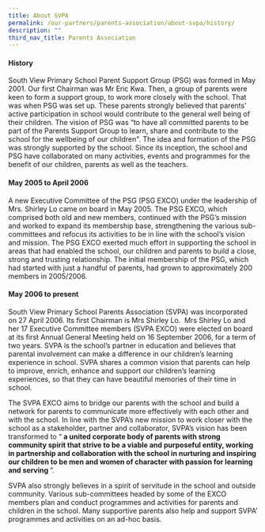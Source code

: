 ```yaml
---
title: About SVPA
permalink: /our-partners/parents-association/about-svpa/history/
description: ""
third_nav_title: Parents Association
---
```

<h4><strong>History</strong></h4>
<p>South View Primary School Parent Support Group (PSG) was formed in May 2001. Our first Chairman was Mr Eric Kwa. Then, a group of parents were keen to form a support group, to work more closely with the school. That was when PSG was set up. These parents strongly believed that parents' active participation in school would contribute to the general well being of their children. The vision of PSG was &ldquo;to have all committed parents to be part of the Parents Support Group to learn, share and contribute to the school for the wellbeing of our children". The idea and formation of the PSG was strongly supported by the school. Since its inception, the school and PSG have collaborated on many activities, events and programmes for the benefit of our children, parents as well as the teachers.</p>
<h4><strong>May 2005 to April 2006</strong></h4>
<p>A new Executive Committee of the PSG (PSG EXCO) under the leadership of Mrs. Shirley Lo came on board in May 2005. The PSG EXCO, which comprised both old and new members, continued with the PSG&rsquo;s mission and worked to expand its membership base, strengthening the various sub-committees and refocus its activities to be in line with the school&rsquo;s vision and mission. The PSG EXCO exerted much effort in supporting the school in areas that had enabled the school, our children and parents to build a close, strong and trusting relationship. The initial membership of the PSG, which had started with just a handful of parents, had grown to approximately 200 members in 2005/2006.</p>
<h4><strong>May 2006 to present</strong></h4>
<p>South View Primary School Parents Association (SVPA) was incorporated on 27 April 2006. Its first Chairman is Mrs Shirley Lo. &nbsp;Mrs Shirley Lo and her 17 Executive Committee members (SVPA EXCO) were elected on board at its first Annual General Meeting held on 16 September 2006, for a term of two years. SVPA is the school&rsquo;s partner in education and believes that parental involvement can make a difference in our children&rsquo;s learning experience in school. SVPA shares a common vision that parents can help to improve, enrich, enhance and support our children&rsquo;s learning experiences, so that they can have beautiful memories of their time in school.</p>
<p>The SVPA EXCO aims to bridge our parents with the school and build a network for parents to communicate more effectively with each other and with the school. In line with the SVPA&rsquo;s new mission to work closer with the school as a stakeholder, partner and collaborator, SVPA&rsquo;s vision has been transformed to&nbsp;&ldquo;&nbsp;<strong>a united corporate body of parents with strong community spirit that strive to be a viable and purposeful entity, working in partnership and collaboration with the school in nurturing and inspiring our children to be men and women of character with passion for learning and serving&nbsp;</strong>&rdquo;.</p>
<p>SVPA also strongly believes in a spirit of servitude in the school and outside community. Various sub-committees headed by some of the EXCO members plan and conduct programmes and activities for parents and children in the school. Many supportive parents also help and support SVPA&rsquo; programmes and activities on an ad-hoc basis.</p>